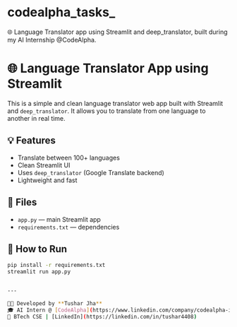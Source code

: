 # codealpha_tasks_
🌐 Language Translator app using Streamlit and deep_translator, built during my AI Internship @CodeAlpha.

# 🌐 Language Translator App using Streamlit

This is a simple and clean language translator web app built with Streamlit and `deep_translator`. It allows you to translate from one language to another in real time.

## 💡 Features

- Translate between 100+ languages
- Clean Streamlit UI
- Uses `deep_translator` (Google Translate backend)
- Lightweight and fast

## 📁 Files

- `app.py` — main Streamlit app
- `requirements.txt` — dependencies

## 🚀 How to Run

```bash
pip install -r requirements.txt
streamlit run app.py


---

🧑‍💻 Developed by **Tushar Jha**  
🎓 AI Intern @ [CodeAlpha](https://www.linkedin.com/company/codealpha-in/)  
📍 BTech CSE | [LinkedIn](https://linkedin.com/in/tushar4408)

